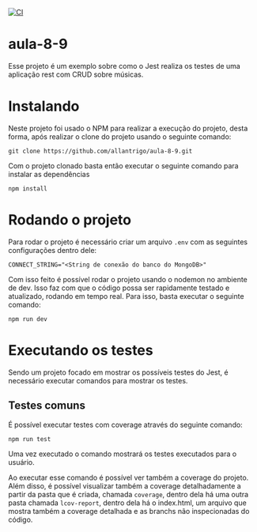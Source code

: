 [![CI](https://github.com/allantrigo/aula-8-9/actions/workflows/main.yml/badge.svg)](https://github.com/allantrigo/aula-8-9/actions/workflows/main.yml)
# aula-8-9
Esse projeto é um exemplo sobre como o Jest realiza os testes de uma aplicação rest com CRUD sobre músicas.

# Instalando
Neste projeto foi usado o NPM para realizar a execução do projeto, desta forma, após realizar o clone do projeto usando o seguinte comando:
```
git clone https://github.com/allantrigo/aula-8-9.git
```
Com o projeto clonado basta então executar o seguinte comando para instalar as dependências
```
npm install
```
# Rodando o projeto
Para rodar o projeto é necessário criar um arquivo ```.env``` com as seguintes configurações dentro dele:
```
CONNECT_STRING="<String de conexão do banco do MongoDB>"
```
Com isso feito é possível rodar o projeto usando o nodemon no ambiente de dev. Isso faz com que o código possa ser rapidamente testado e atualizado, rodando em tempo real. Para isso, basta executar o seguinte comando:
```
npm run dev
```
# Executando os testes
Sendo um projeto focado em mostrar os possíveis testes do Jest, é necessário executar comandos para mostrar os testes.
## Testes comuns
É possível executar testes com coverage através do seguinte comando:
```
npm run test
```
Uma vez executado o comando mostrará os testes executados para o usuário.

Ao executar esse comando é possível ver também a coverage do projeto. Além disso, é possível visualizar também a coverage detalhadamente a partir da pasta que é criada, chamada ```coverage```, dentro dela há uma outra pasta chamada ```lcov-report```, dentro dela há o index.html, um arquivo que mostra também a coverage detalhada e as branchs não inspecionadas do código.
